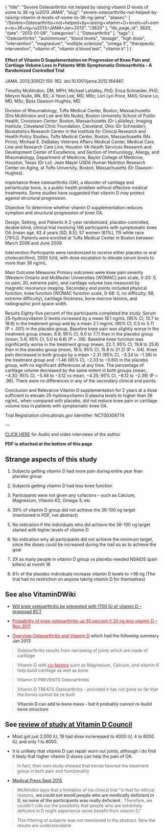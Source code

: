 {
    "title": "Severe Osteoarthritis not helped by raising vitamin D levels of some to 36 ng \u2013 JAMA",
    "slug": "severe-osteoarthritis-not-helped-by-raising-vitamin-d-levels-of-some-to-36-ng-jama",
    "aliases": [
        "/Severe+Osteoarthritis+not+helped+by+raising+vitamin+D+levels+of+some+to+36+ng+\u2013+JAMA+Jan+2013",
        "/3620"
    ],
    "tiki_page_id": 3620,
    "date": "2013-01-08",
    "categories": [
        "Osteoarthritis"
    ],
    "tags": [
        "Osteoarthritis",
        "autoimmune",
        "blood levels",
        "dosage",
        "high dose",
        "intervention",
        "magnesium",
        "multiple sclerosis",
        "omega 3",
        "therapeutic intervention",
        "vitamin d",
        "vitamin d blood test",
        "vitamin k"
    ]
}


#### Effect of Vitamin D Supplementation on Progression of Knee Pain and Cartilage Volume Loss in Patients With Symptomatic Osteoarthritis - A Randomized Controlled Trial

JAMA. 2013;309(2):155-162. doi:10.1001/jama.2012.164487.

Timothy McAlindon, DM, MPH; Michael LaValley, PhD; Erica Schneider, PhD; Melynn Nuite, RN, BS; Ji Yeon Lee, MD, MSc; Lori Lyn Price, MAS; Grace Lo, MD, MSc; Bess Dawson-Hughes, MD

Division of Rheumatology, Tufts Medical Center, Boston, Massachusetts (Drs McAlindon and Lee and Ms Nuite); Boston University School of Public Health, Crosstown Center, Boston, Massachusetts (Dr LaValley); Imaging Institute, Cleveland Clinic Foundation, Cleveland, Ohio (Dr Schneider); Biostatistics Research Center in the Institute for Clinical Research and Health Policy Studies, Tufts Medical Center, Boston, Massachusetts (Ms Price); Michael E. DeBakey Veterans Affairs Medical Center, Medical Care Line and Research Care Line; Houston VA Health Services Research and Development Center of Excellence, and Section of Immunology, Allergy, and Rheumatology, Department of Medicine, Baylor College of Medicine, Houston, Texas (Dr Lo); Jean Mayer USDA Human Nutrition Research Center on Aging, at Tufts University, Boston, Massachusetts (Dr Dawson-Hughes).

Importance  Knee osteoarthritis (OA), a disorder of cartilage and periarticular bone, is a public health problem without effective medical treatments. Some studies have suggested that vitamin D may protect against structural progression.

Objective  To determine whether vitamin D supplementation reduces symptom and structural progression of knee OA.

Design, Setting, and Patients  A 2-year randomized, placebo-controlled, double-blind, clinical trial involving 146 participants with symptomatic knee OA (mean age, 62.4 years <span>[SD, 8.5]</span>; 57 women <span>[61%]</span>, 115 white race <span>[79%]</span>). Patients were enrolled at Tufts Medical Center in Boston between March 2006 and June 2009.

Intervention  Participants were randomized to receive either placebo or oral cholecalciferol, 2000 IU/d, with dose escalation to elevate serum levels to more than 36 ng/mL.

Main Outcome Measures  Primary outcomes were knee pain severity (Western Ontario and McMaster Universities <span>[WOMAC]</span> pain scale, 0-20: 0, no pain; 20, extreme pain), and cartilage volume loss measured by magnetic resonance imaging. Secondary end points included physical function, knee function (WOMAC function scale, 0-68: 0,  no difficulty; 68, extreme difficulty), cartilage thickness, bone marrow lesions, and radiographic joint space width.

Results  Eighty-five percent of the participants completed the study. Serum 25-hydroxyvitamin D levels increased by a mean 16.1 ng/mL (95% CI, 13.7 to 18.6) in the treatment group and by a mean 2.1 mg/mL (95% CI, 0.5 to 3.7) (P < .001) in the placebo group. Baseline knee pain was slightly worse in the treatment group (mean, 6.9; 95% CI, 6.0 to 7.7) than in the placebo group (mean, 5.8; 95% CI, 5.0 to 6.6) (P = .08). Baseline knee function was significantly worse in the treatment group (mean, 22.7; 95% CI, 19.8 to 25.6) than in the placebo group (mean, 18.5; 95% CI, 15.8 to 21.2) (P = .04). Knee pain decreased in both groups by a mean −2.31 (95% CI, −3.24 to −1.38) in the treatment group and −1.46 (95% CI, −2.33 to −0.60) in the placebo group, with no significant differences at any time. The percentage of cartilage volume decreased by the same extent in both groups (mean, −4.30; 95% CI, −5.48 to −3.12 vs mean, −4.25; 95% CI, −6.12 to −2.39) (P = .96). There were no differences in any of the secondary clinical end points.

Conclusion and Relevance  Vitamin D supplementation for 2 years at a dose sufficient to elevate 25-hydroxyvitamin D plasma levels to higher than 36 ng/mL, when compared with placebo, did not reduce knee pain or cartilage volume loss in patients with symptomatic knee OA.

Trial Registration  clinicaltrials.gov Identifier: NCT00306774

-–

[CLICK HERE](http://jama.jamanetwork.com/article.aspx?articleID=1556148%20) for Audio and video interviews of the author

 **PDF is attached at the bottom of this page** 

## Strange aspects of this study

1. Subjects getting vitamin D had more pain during entire year than placebo group

1. Subjects getting vitamin D had less knee function 

1. Participants were not given any cofactors – such as Calcium, Magnesium, Vitamin K2, Omega-3, etc

1. 39% of vitamin D group did not achieve the 36-100 ng target (mentioned in PDF, not abstract)

1. No indication if the individuals who did achieve the 36-100 ng target started with higher levels of vitamin D

1. No indication why all participants did not achieve the minimum target, since the doses could be increased during the trail so as to achieve the goal

1. 2X as many people in vitamin D group vs placebo needed NSAIDS (pain killers) at month 16

1. 8% of the placebo individuals increase vitamin D levels to >36 ng (The trial had no restriction on anyone taking vitamin D for themselves) 

## See also VitaminDWiki

* [Will knee osteoarthritis be prevented with 1700 IU of vitamin D – proposed RCT](/posts/will-knee-osteoarthritis-be-prevented-with-1700-iu-of-vitamin-d-proposed-rct)

* <a href="/posts/probability-of-knee-osteoarthritis-up-50-percent-if-20-ng-less-vitamin-d" style="color: red; text-decoration: underline;" title="This post/category does not exist yet: Probability of knee osteoarthritis up 50 percent if 20 ng less vitamin D – Nov 2011">Probability of knee osteoarthritis up 50 percent if 20 ng less vitamin D – Nov 2011</a>

* <a href="/posts/overview-osteoarthritis-and-vitamin-d" style="color: red; text-decoration: underline;" title="This post/category does not exist yet: Overview Osteoarthritis and Vitamin D">Overview Osteoarthritis and Vitamin D</a> which had the following summary Jan 2013 

> Osteoarthritis results from narrowing of joints which are made of cartilage

> Vitamin D with <a href="/posts/co-factors" style="color: red; text-decoration: underline;" title="This link has an unknown page_id: 1270">co-factors</a> such as Magnesium, Calcium, and vitamin K help build cartilage as well as bone

> Vitamin D PREVENTS Osteoarthritis

> Vitamin D TREATS Osteoarthritis - provided it has not gone so far that the bones cannot be re-built

>  **Vitamin D can add to bone mass - but it probably cannot re-build bone structure** 

## See [review of study at Vitamin D Council](http://blog.vitamindcouncil.org/2013/01/30/does-vitamin-d-help-with-knee-pain-and-cartilage-loss-in-osteoarthritis/)

* Most got just 2,000 IU, 18 had dose increreased to 4000 IU,  4 to 6000 IU, and only 1 to 8000.

* It is unlikely that vitamin D can repair worn out joints, although I do find it likely that higher vitamin D doses can help the pain of OA.

> In fact, their own study showed that trends favored the treatment group in both pain and functionality

* [Medical Press Sept 2015](http://medicalxpress.com/news/2015-09-vitamin-outlines-joints-supplements-nutrition.html)

> McAlindon says that a limitation of his clinical trial "is that for ethical reasons,  **we could not enroll people who are medically deficient in D, so none of the participants was really deficient** . Therefore, we couldn't rule out the possibility that people who are extremely deficient in D might experience some benefit from vitamin D."

> This filtering of subjects was not mentioned in the abstract.  Now the results are understandable